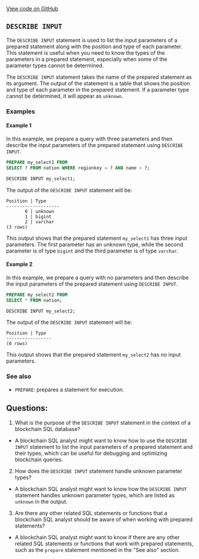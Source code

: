 [View code on GitHub](https://dune.com/docs/query/DuneSQL-reference/SQL-statement-syntax/describe-input.md)

## `DESCRIBE INPUT`

The `DESCRIBE INPUT` statement is used to list the input parameters of a prepared statement along with the position and type of each parameter. This statement is useful when you need to know the types of the parameters in a prepared statement, especially when some of the parameter types cannot be determined.

The `DESCRIBE INPUT` statement takes the name of the prepared statement as its argument. The output of the statement is a table that shows the position and type of each parameter in the prepared statement. If a parameter type cannot be determined, it will appear as `unknown`.

### Examples

#### Example 1

In this example, we prepare a query with three parameters and then describe the input parameters of the prepared statement using `DESCRIBE INPUT`.

``` sql
PREPARE my_select1 FROM
SELECT ? FROM nation WHERE regionkey = ? AND name < ?;
```

``` sql
DESCRIBE INPUT my_select1;
```

The output of the `DESCRIBE INPUT` statement will be:

``` text
Position | Type
--------------------
       0 | unknown
       1 | bigint
       2 | varchar
(3 rows)
```

This output shows that the prepared statement `my_select1` has three input parameters. The first parameter has an unknown type, while the second parameter is of type `bigint` and the third parameter is of type `varchar`.

#### Example 2

In this example, we prepare a query with no parameters and then describe the input parameters of the prepared statement using `DESCRIBE INPUT`.

``` sql
PREPARE my_select2 FROM
SELECT * FROM nation;
```

``` sql
DESCRIBE INPUT my_select2;
```

The output of the `DESCRIBE INPUT` statement will be:

``` text
Position | Type
-----------------
(0 rows)
```

This output shows that the prepared statement `my_select2` has no input parameters.

### See also

- `PREPARE`: prepares a statement for execution.
## Questions: 
 1. What is the purpose of the `DESCRIBE INPUT` statement in the context of a blockchain SQL database?
- A blockchain SQL analyst might want to know how to use the `DESCRIBE INPUT` statement to list the input parameters of a prepared statement and their types, which can be useful for debugging and optimizing blockchain queries.

2. How does the `DESCRIBE INPUT` statement handle unknown parameter types?
- A blockchain SQL analyst might want to know how the `DESCRIBE INPUT` statement handles unknown parameter types, which are listed as `unknown` in the output.

3. Are there any other related SQL statements or functions that a blockchain SQL analyst should be aware of when working with prepared statements?
- A blockchain SQL analyst might want to know if there are any other related SQL statements or functions that work with prepared statements, such as the `prepare` statement mentioned in the "See also" section.
